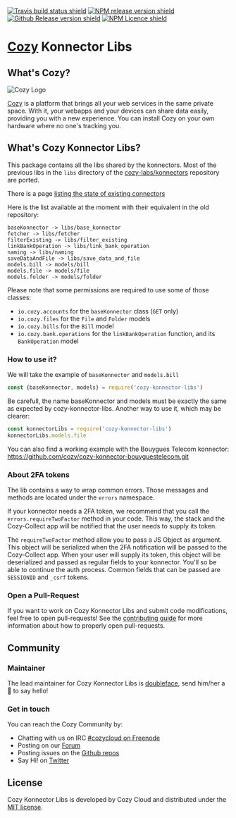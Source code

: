 [![Travis build status shield](https://img.shields.io/travis/cozy/cozy-konnector-libs/master.svg)](https://travis-ci.org/cozy/cozy-konnector-libs)
[![NPM release version shield](https://img.shields.io/npm/v/cozy-konnector-libs.svg)](https://www.npmjs.com/package/cozy-konnector-libs)
[![Github Release version shield](https://img.shields.io/github/tag/cozy/cozy-konnector-libs.svg)](https://github.com/cozy/cozy-konnector-libs/releases)
[![NPM Licence shield](https://img.shields.io/npm/l/cozy-konnector-libs.svg)](https://github.com/cozy/cozy-konnector-libs/blob/master/LICENSE)


[Cozy] Konnector Libs
=====================


What's Cozy?
------------

![Cozy Logo](https://cdn.rawgit.com/cozy/cozy-guidelines/master/templates/cozy_logo_small.svg)

[Cozy] is a platform that brings all your web services in the same private space.  With it, your webapps and your devices can share data easily, providing you with a new experience. You can install Cozy on your own hardware where no one's tracking you.


What's Cozy Konnector Libs?
---------------------------

This package contains all the libs shared by the konnectors. Most of the previous libs in the `libs` directory of the [cozy-labs/konnectors](https://github.com/cozy-labs/konnectors) repository are ported.

There is a page [listing the state of existing connectors](./konnectors.md)

Here is the list available at the moment with their equivalent in the old repository:

```
baseKonnector -> libs/base_konnector
fetcher -> libs/fetcher
filterExisting -> libs/filter_existing
linkBankOperation -> libs/link_bank_operation
naming -> libs/naming
saveDataAndFile -> libs/save_data_and_file
models.bill -> models/bill
models.file -> models/file
models.folder -> models/folder
```

Please note that some permissions are required to use some of those classes:

- `io.cozy.accounts` for the `baseKonnector` class (`GET` only)
- `io.cozy.files` for the `File` and `Folder` models
- `io.cozy.bills` for the `Bill` model
- `io.cozy.bank.operations` for the `linkBankOperation` function, and its `BankOperation` model

### How to use it?

We will take the example of `baseKonnector` and `models.bill`

```javascript
const {baseKonnector, models} = require('cozy-konnector-libs')
```

Be carefull, the name baseKonnector and models must be exactly the same as expected by cozy-konnector-libs. Another way to use it, which may be clearer:

```javascript
const konnectorLibs = require('cozy-konnector-libs')
konnectorLibs.models.file
```

You can also find a working example with the Bouygues Telecom konnector: https://github.com/cozy/cozy-konnector-bouyguestelecom.git


### About 2FA tokens

The lib contains a way to wrap common errors. Those messages and methods are located under the `errors` namespace.

If your konnector needs a 2FA token, we recommend that you call the `errors.requireTwoFactor` method in your code. This way, the stack and the Cozy-Collect app will be notified that the user needs to supply its token.

The `requireTwoFactor` method allow you to pass a JS Object as argument. This object will be serialized when the 2FA notification will be passed to the Cozy-Collect app. When your user will supply its token, this object will be deserialized and passed as regular fields to your konnector. You'll so be able to continue the auth process. Common fields that can be passed are `SESSIONID` and `_csrf` tokens.


### Open a Pull-Request

If you want to work on Cozy Konnector Libs and submit code modifications, feel free to open pull-requests! See the [contributing guide][contribute] for more information about how to properly open pull-requests.


Community
---------

### Maintainer

The lead maintainer for Cozy Konnector Libs is [doubleface](https://github.com/doubleface), send him/her a :beers: to say hello!


### Get in touch

You can reach the Cozy Community by:

- Chatting with us on IRC [#cozycloud on Freenode][freenode]
- Posting on our [Forum][forum]
- Posting issues on the [Github repos][github]
- Say Hi! on [Twitter][twitter]


License
-------

Cozy Konnector Libs is developed by Cozy Cloud and distributed under the [MIT license][mit].


[cozy]: https://cozy.io "Cozy Cloud"
[yarn]: https://yarnpkg.com/
[mit]: LICENSE.md
[contribute]: CONTRIBUTING.md
[freenode]: http://webchat.freenode.net/?randomnick=1&channels=%23cozycloud&uio=d4
[forum]: https://forum.cozy.io/
[github]: https://github.com/cozy/
[twitter]: https://twitter.com/mycozycloud
